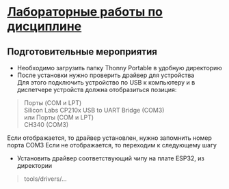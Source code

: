 # [Лабораторные работы по дисциплине](../introduction.md)

## Подготовительные мероприятия
* Необходимо загрузить папку Thonny Portable в удобную директорию
* После установки нужно проверить драйвер для устройства\
Для этого подключить устройство по USB к компьютеру и в диспетчере устройств должна отобразиться позиция:
> Порты (COM и LPT)\
> Silicon Labs CP210x USB to UART Bridge (COM3)\
> или
> Порты (COM и LPT)\
> CH340 (COM3)

Если отображается, то драйвер установлен, нужно запомнить номер порта COM3
Если не отображается, то переходим к следующему шагу

* Установить драйвер соответствующий чипу на плате ESP32, из директории 
> tools/drivers/...

